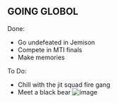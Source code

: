 ## GOING GLOBOL

Done:
- Go undefeated in Jemison
- Compete in MTI finals
- Make memories
  
To Do:
- Chill with the jit squad fire gang
- Meet a black bear
![image](https://github.com/AustinJia-code/14361-Worlds/assets/56139100/1e73f4e9-506b-4b07-9ecc-b846abfc2fc1)

